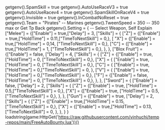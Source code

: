 getgenv().SpamSkill = true
getgenv().AutoUseRaceV3 = true
getgenv().AutoUseRacev4 = true
getgenv().SpamSkillOnRaceV4 = true
getgenv().Invisible = true
getgenv().InCombatNoReset = true
getgenv().Team = "Pirates" -- Marines
getgenv().TweenSpeed = 350 -- 350 max or Get Tp Back
 getgenv().Setting = { -- Select Weapon, Self Explain
        ["Melee"] = {["Enable"] = true,["Delay"] = 3,
          ["Skills"] = {
            ["Z"] = {["Enable"] = true,["HoldTime"] = 0.11,["TimeToNextSkill"] = 0,},
            [ "X"] = {["Enable"] = true,["HoldTime"] = 0,14, ["TimeToNextSkill"] = 0,},
            ["C"] = {["Enable"] = true,["HoldTime"] = 1, ["TimeToNextSkill"] = 0,},
            },
        },
        ["Blox Fruit"] = {["Enable"] = false, ["Delay"] = 4,
            ["Skills"] = {
                ["Z"] = {["Enable"] = true, ["HoldTime"] = 0, ["TimeToNextSkill"] = 0,},
                ["X"] = { ["Enable"] = true, ["HoldTime"] = 0, ["TimeToNextSkill"] = 0,},
                ["C"] = { ["Enable"] = true, ["HoldTime"] = 0,["TimeToNextSkill"] = 0, },
                ["V"] = { ["Enable"] = true, ["HoldTime"] = 0,["TimeToNextSkill"] = 0,},
                ["F"] = {["Enable"] = false,["HoldTime"] = 0, ["TimeToNextSkill"] = 0,},
            },
        },
        ["Sword"] = { ["Enable"] = false, ["Delay"] = 2,
            ["Skills"] = {
                ["Z"] = {["Enable"] = true,  ["HoldTime"] = 0.5,["TimeToNextSkill"] = 0,},
                ["X"] = {["Enable"] = true, ["HoldTime"] = 0.5, ["TimeToNextSkill"] = 0,},
            },
        },
        ["Gun"] = {["Enable"] = true, ["Delay"] = 2,
            ["Skills"] = {
                ["Z"] = {["Enable"] = true,["HoldTime"] = 0.15,["TimeToNextSkill"] = 0,},
                ["X"] = {["Enable"] = true,["HoldTime"] = 0.13,["TimeToNextSkill"] = 0,
                },
            },
        }
    }
 loadstring(game:HttpGet('https://raw.githubusercontent.com/vinhuchi/temp-repos/main/FreeAutoBounty.lua'))()
